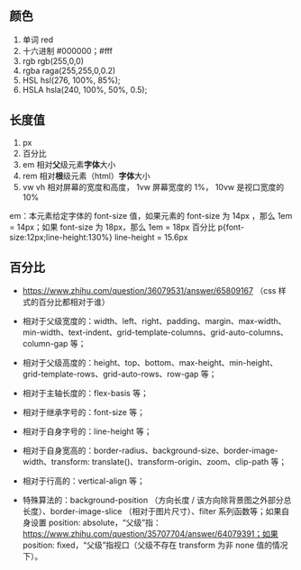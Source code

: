 ## 颜色

1. 单词 red
2. 十六进制 #000000；#fff
3. rgb rgb(255,0,0)
4. rgba raga(255,255,0,0.2)
5. HSL hsl(276, 100%, 85%);
6. HSLA hsla(240, 100%, 50%, 0.5);

## 长度值

1. px
2. 百分比
3. em 相对**父**级元素**字体**大小
4. rem 相对**根**级元素（html）**字体**大小
5. vw vh 相对屏幕的宽度和高度， 1vw 屏幕宽度的 1%， 10vw 是视口宽度的 10%

em：本元素给定字体的 font-size 值，如果元素的 font-size 为 14px ，那么 1em = 14px；如果 font-size 为 18px，那么 1em = 18px
百分比 p{font-size:12px;line-height:130%} line-height = 15.6px

## 百分比

- https://www.zhihu.com/question/36079531/answer/65809167 （css 样式的百分比都相对于谁）

- 相对于父级宽度的：width、left、right、padding、margin、max-width、min-width、text-indent、grid-template-columns、grid-auto-columns、column-gap 等；
- 相对于父级高度的：height、top、bottom、max-height、min-height、grid-template-rows、grid-auto-rows、row-gap 等；
- 相对于主轴长度的：flex-basis 等；
- 相对于继承字号的：font-size 等；
- 相对于自身字号的：line-height 等；
- 相对于自身宽高的：border-radius、background-size、border-image-width、transform: translate()、transform-origin、zoom、clip-path 等；
- 相对于行高的：vertical-align 等；
- 特殊算法的：background-position （方向长度 / 该方向除背景图之外部分总长度）、border-image-slice （相对于图片尺寸）、filter 系列函数等；如果自身设置 position: absolute，“父级”指：https://www.zhihu.com/question/35707704/answer/64079391；如果 position: fixed，“父级”指视口（父级不存在 transform 为非 none 值的情况下）。
